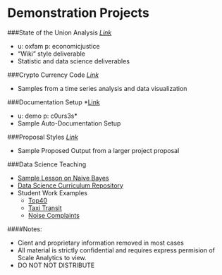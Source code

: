 # Demonstration Projects



###State of the Union Analysis
*[Link](http://scaleanalytics.com/client/oxfam/sotu/results/#!index.md)*

* u: oxfam p: economicjustice
* “Wiki” style deliverable
* Statistic and data science deliverables

###Crypto Currency Code
*[Link](https://github.com/TeachingDataScience/project-demo/blob/master/C01_DEMO/C01_DEMO.md)*

* Samples from a time series analysis and data visualization

###Documentation Setup
*[Link](http://scaleanalytics.com/client/demo/docs/) 

* u: demo p: c0urs3s*
* Sample Auto-Documentation Setup

###Proposal Styles
*[Link](http://scaleanalytics.com/client/bhrrc/svg/)*

* Sample Proposed Output from a larger project proposal

###Data Science Teaching
* [Sample Lesson on Naive Bayes](https://github.com/TeachingDataScience/data-science-course/tree/forstudentviewing/12_Naive_Bayes)
* [Data Science Curriculum Repository](https://github.com/TeachingDataScience/data-science-course)
* Student Work Examples
  * [Top40](http://nbviewer.ipython.org/github/lentzma/Billboard_Top_40/blob/master/DAT13FinalLentz.ipynb)
  * [Taxi Transit](http://nbviewer.ipython.org/github/josephsolway/GeneralAssembly/blob/master/DAT13-JSolway-UnitProject3.ipynb)
  * [Noise Complaints](http://nbviewer.ipython.org/github/shirin0604/GA-Data-Science/blob/master/Final_Project_Clean_20141119.ipynb)



####Notes:

* Cient and proprietary information removed in most cases
* All material is strictly confidential and requires express permision of Scale Analytics to view.
* DO NOT NOT DISTRIBUTE
